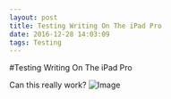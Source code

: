 ```yaml
---
layout: post
title: Testing Writing On The iPad Pro
date: 2016-12-28 14:03:09
tags: Testing
---
```


#Testing Writing On The iPad Pro

Can this really work?
![Image](reference/cold.jpg)


